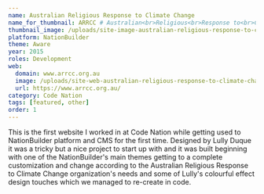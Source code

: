 ```yaml
---
name: Australian Religious Response to Climate Change
name_for_thumbnail: ARRCC # Australian<br>Religious<br>Response to<br>Climate Change
thumbnail_image: /uploads/site-image-australian-religious-response-to-climate-change.jpg
platform: NationBuilder
theme: Aware
year: 2015
roles: Development
web:
  domain: www.arrcc.org.au
  image: /uploads/site-web-australian-religious-response-to-climate-change.png
  url: https://www.arrcc.org.au/
category: Code Nation
tags: [featured, other]
order: 1
---
```


This is the first website I worked in at Code Nation while getting used to NationBuilder platform and CMS for the first time. Designed by Lully Duque it was a tricky but a nice project to start up with and it was built beginning with one of the NationBuilder's main themes getting to a complete customization and change according to the Australian Religious Response to Climate Change organization's needs and some of Lully's colourful effect design touches which we managed to re-create in code.